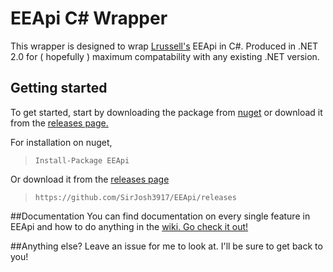 # EEApi C# Wrapper
This wrapper is designed to wrap [Lrussell's](https://ee.lrussell.net) EEApi in C#.
Produced in .NET 2.0 for ( hopefully ) maximum compatability with any existing .NET version.

## Getting started
To get started, start by downloading the package from [nuget](https://www.nuget.org/packages/EEApi/1.0.1) or download it from the [releases page.](https://github.com/SirJosh3917/EEApi/releases)

For installation on nuget,
>`Install-Package EEApi`

Or download it from the [releases page](https://github.com/SirJosh3917/EEApi/releases)
>`https://github.com/SirJosh3917/EEApi/releases`

##Documentation
You can find documentation on every single feature in EEApi and how to do anything in the [wiki. Go check it out!](https://github.com/SirJosh3917/EEApi/wiki)

##Anything else?
Leave an issue for me to look at. I'll be sure to get back to you!